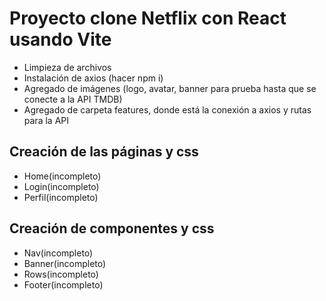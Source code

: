 # Proyecto clone Netflix con React usando Vite

- Limpieza de archivos
- Instalación de axios (hacer npm i)
- Agregado de imágenes (logo, avatar, banner para prueba hasta que se conecte a la API TMDB)
- Agregado de carpeta features, donde está la conexión a axios y rutas para la API

## Creación de las páginas y css

- Home(incompleto)
- Login(incompleto)
- Perfil(incompleto)

## Creación de componentes y css

- Nav(incompleto)
- Banner(incompleto)
- Rows(incompleto)
- Footer(incompleto)

